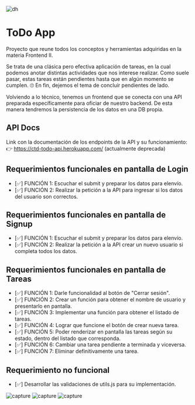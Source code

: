 ![dh](https://img.shields.io/badge/Materia-Frontend%20II-blue)

# ToDo App
Proyecto que reune todos los conceptos y herramientas adquiridas en la materia Frontend II.

Se trata de una clásica pero efectiva aplicación de tareas, en la cual podemos anotar distintas actividades que nos interese realizar. Como suele pasar, estas tareas están pendientes hasta que en algún momento se cumplen. 🙄 En fin, dejemos el tema de concluir pendientes de lado.

Volviendo a lo técnico, tenemos un frontend que se conecta con una API preparada específicamente para oficiar de nuestro backend. De esta manera tendremos la persistencia de los datos en una DB propia.

## API Docs
Link con la documentación de los endpoints de la API y su funcionamiento:
👉 https://ctd-todo-api.herokuapp.com/ (actualmente deprecada)
    
## Requerimientos funcionales en pantalla de Login
- [✅] FUNCIÓN 1: Escuchar el submit y preparar los datos para elenvío.
- [✅] FUNCIÓN 2: Realizar la petición a la API para ingresar si los datos del usuario son correctos.

## Requerimientos funcionales en pantalla de Signup
- [✅] FUNCIÓN 1: Escuchar el submit y preparar los datos para elenvío.
- [✅] FUNCIÓN 2: Realizar la petición a la API crear un nuevo usuario si completa todos los datos.

## Requerimientos funcionales en pantalla de Tareas
- [✅] FUNCIÓN 1: Darle funcionalidad al botón de "Cerrar sesión".
- [✅] FUNCIÓN 2: Crear un función para obtener el nombre de usuario y presentarlo en pantalla.
- [✅] FUNCIÓN 3: Implementar una función para obtener el listado de tareas.
- [✅] FUNCIÓN 4: Lograr que funcione el botón de crear nueva tarea.
- [✅] FUNCIÓN 5: Poder renderizar en pantalla las tareas según su estado, dentro del listado que corresponda.
- [✅] FUNCIÓN 6: Cambiar una tarea pendiente a terminada y viceversa.
- [✅] FUNCIÓN 7: Eliminar definitivamente una tarea.

## Requerimiento no funcional
- [✅] Desarrollar las validaciones de utils.js para su implementación.

![capture]()
![capture]()
![capture]()

